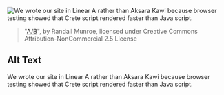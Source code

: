 ![We wrote our site in Linear A rather than Aksara Kawi because browser testing showed that Crete script rendered faster than Java script.](https://imgs.xkcd.com/comics/a_b.png)
> "[A/B](https://xkcd.com/2151/)", by Randall Munroe, licensed under Creative Commons Attribution-NonCommercial 2.5 License

## Alt Text
We wrote our site in Linear A rather than Aksara Kawi because browser testing showed that Crete script rendered faster than Java script.
